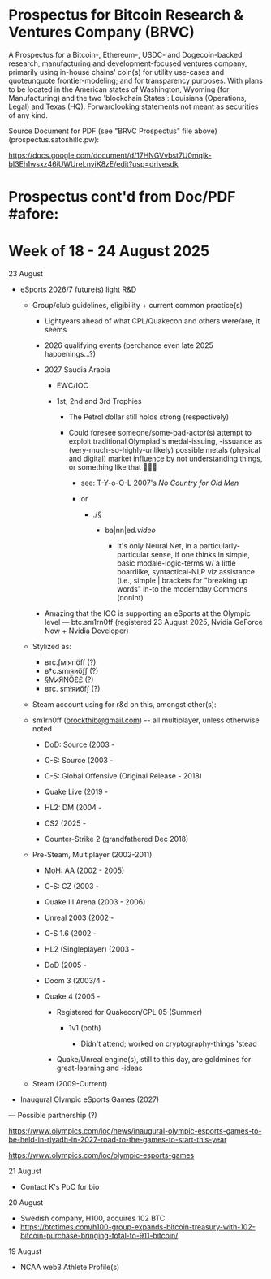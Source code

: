 # Prospectus for Bitcoin Research & Ventures Company (BRVC)

A Prospectus for a Bitcoin-, Ethereum-, USDC- and Dogecoin-backed research, manufacturing and development-focused ventures company, primarily using in-house chains' coin(s) for utility use-cases and quoteunquote frontier-modeling; and for transparency purposes.  With plans to be located in the American states of Washington, Wyoming (for Manufacturing) and the two 'blockchain States': Louisiana (Operations, Legal) and Texas (HQ).  Forwardlooking statements not meant as securities of any kind.

Source Document for PDF (see "BRVC Prospectus" file above) (prospectus.satoshillc.pw):

https://docs.google.com/document/d/17HNGVvbst7U0mqlk-bI3Eh1wsxz46iUWUreLnyiK8zE/edit?usp=drivesdk


# Prospectus cont'd from Doc/PDF #afore:

# Week of 18 - 24 August 2025

23 August

- eSports 2026/7 future(s) light R&D
    
    - Group/club guidelines, eligibility + current common practice(s)

        - Lightyears ahead of what CPL/Quakecon and others were/are, it seems

        - 2026 qualifying events (perchance even late 2025 happenings...?)

        - 2027 Saudia Arabia

            - EWC/IOC

            - 1st, 2nd and 3rd Trophies

                - The Petrol dollar still holds strong (respectively)

                - Could foresee someone/some-bad-actor(s) attempt to exploit traditional Olympiad's medal-issuing, -issuance as (very-much-so-highly-unlikely) possible metals (physical and digital) market influence by not understanding things, or something like that 🤷🏼‍♀️

                    - see: T-Y-o-O-L 2007's <i>No Country for Old Men</i>

                    - or
                        - ./§

                            - ba|nn|ed<i>.video</i>

                                - It's only Neural Net, in a particularly-particular sense, if one thinks in simple, basic modale-logic-terms w/ a little boardlike, syntactical-NLP viz assistance (i.e., simple | brackets for "breaking up words" in-to the modernday Commons (nonInt)
        - Amazing that the IOC is supporting an eSports at the Olympic level
    — btc.sm1rn0ff (registered 23 August 2025, Nvidia GeForce Now + Nvidia Developer)
    - Stylized as:
        - втс.∫мıяпöff (?)
        - в†c.smıяиö∫∫ (?)
        - §MᏗЯΝÖ££ (?)
        - втс. smłяиőf∫ (?)
    - Steam account using for r&d on this, amongst other(s):

    - sm1rn0ff (brockthib@gmail.com) -- all multiplayer, unless otherwise noted
    
        - DoD: Source (2003 - 

        - C-S: Source (2003 -

        - C-S: Global Offensive (Original Release - 2018)

        - Quake Live (2019 -

        - HL2: DM (2004 -

        - CS2 (2025 - 

        - Counter-Strike 2 (grandfathered Dec 2018)

    - Pre-Steam, Multiplayer (2002-2011)

        - MoH: AA (2002 - 2005)

        - C-S: CZ (2003 - 

        - Quake III Arena (2003 - 2006)

        - Unreal 2003 (2002 -

        - C-S 1.6 (2002 -

        - HL2 (Singleplayer) (2003 -

        - DoD (2005 -

        - Doom 3 (2003/4 -

        - Quake 4 (2005 -

            - Registered for Quakecon/CPL 05 (Summer)

                - 1v1 (both)

                    - Didn't attend; worked on cryptography-things 'stead
            
            - Quake/Unreal engine(s), still to this day, are goldmines for great-learning and -ideas

    - Steam (2009-Current)

- Inaugural Olympic eSports Games (2027)

— Possible partnership (?)

https://www.olympics.com/ioc/news/inaugural-olympic-esports-games-to-be-held-in-riyadh-in-2027-road-to-the-games-to-start-this-year

https://www.olympics.com/ioc/olympic-esports-games

21 August

- Contact K's PoC for bio

20 August

- Swedish company, H100, acquires 102 BTC
- https://btctimes.com/h100-group-expands-bitcoin-treasury-with-102-bitcoin-purchase-bringing-total-to-911-bitcoin/

19 August

- NCAA web3 Athlete Profile(s)
